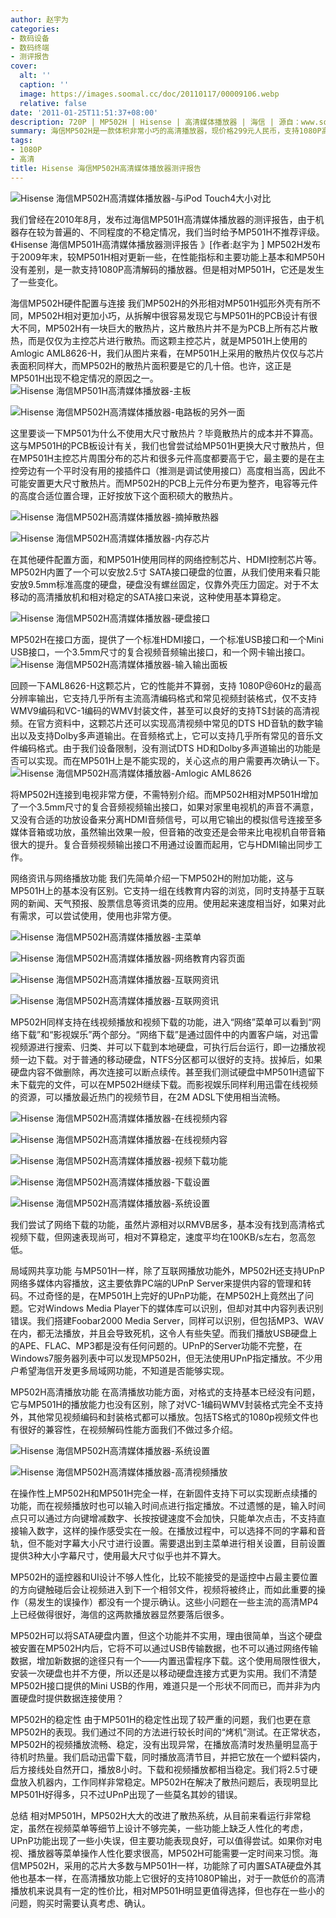 ```yaml
---
author: 赵宇为
categories:
- 数码设备
- 数码终端
- 测评报告
cover:
  alt: ''
  caption: ''
  image: https://images.soomal.cc/doc/20110117/00009106.webp
  relative: false
date: '2011-01-25T11:51:37+08:00'
description: 720P | MP502H | Hisense | 高清媒体播放器 | 海信 | 源自：www.soomal.com | 版权：原创 |  平均/总评分：09.46/123
summary: 海信MP502H是一款体积非常小巧的高清播放器，现价格299元人民币，支持1080P高清播放，具有网络功能，支持HDMI输出。预留内置安装2.5英寸硬盘的位置，支持MP3、APE、FLAC等常见。我们在8月测评中曾对MP501H不推荐评级，MP502H有哪些改进，稳定性又如何？
tags:
- 1080P
- 高清
title: Hisense 海信MP502H高清媒体播放器测评报告
---
```


![Hisense 海信MP502H高清媒体播放器-与iPod Touch4大小对比](https://images.soomal.cc/doc/20110117/00009107.webp)



我们曾经在2010年8月，发布过海信MP501H高清媒体播放器的测评报告，由于机器存在较为普遍的、不同程度的不稳定情况，我们当时给予MP501H不推荐评级。《Hisense 海信MP501H高清媒体播放器测评报告 》[作者:赵宇为 ]
 MP502H发布于2009年末，较MP501H相对更新一些，在性能指标和主要功能上基本和MP50H没有差别，是一款支持1080P高清解码的播放器。但是相对MP501H，它还是发生了一些变化。

海信MP502H硬件配置与连接
我们MP502H的外形相对MP501H弧形外壳有所不同，MP502H相对更加小巧，从拆解中很容易发现它与MP501H的PCB设计有很大不同，MP502H有一块巨大的散热片，这片散热片并不是为PCB上所有芯片散热，而是仅仅为主控芯片进行散热。而这颗主控芯片，就是MP501H上使用的Amlogic AML8626-H，我们从图片来看，在MP501H上采用的散热片仅仅与芯片表面积同样大，而MP502H的散热片面积要是它的几十倍。也许，这正是MP501H出现不稳定情况的原因之一。
![Hisense 海信MP501H高清媒体播放器-主板](https://images.soomal.cc/doc/20100806/00006614.webp)




![Hisense 海信MP502H高清媒体播放器-电路板的另外一面](https://images.soomal.cc/doc/20110117/00009111.webp)




这里要谈一下MP501为什么不使用大尺寸散热片？毕竟散热片的成本并不算高。这与MP501H的PCB板设计有关，我们也曾尝试给MP501H更换大尺寸散热片，但在MP501H主控芯片周围分布的芯片和很多元件高度都要高于它，最主要的是在主控旁边有一个平时没有用的接插件口（推测是调试使用接口）高度相当高，因此不可能安置更大尺寸散热片。而MP502H的PCB上元件分布更为整齐，电容等元件的高度合适位置合理，正好按放下这个面积硕大的散热片。

![Hisense 海信MP502H高清媒体播放器-摘掉散热器](https://images.soomal.cc/doc/20110117/00009113.webp)




![Hisense 海信MP502H高清媒体播放器-内存芯片](https://images.soomal.cc/doc/20110117/00009115.webp)




在其他硬件配置方面，和MP501H使用同样的网络控制芯片、HDMI控制芯片等。MP502H内置了一个可以安放2.5寸 SATA接口硬盘的位置，从我们使用来看只能安放9.5mm标准高度的硬盘，硬盘没有螺丝固定，仅靠外壳压力固定。对于不太移动的高清播放机和相对稳定的SATA接口来说，这种使用基本算稳定。

![Hisense 海信MP502H高清媒体播放器-硬盘接口](https://images.soomal.cc/doc/20110117/00009120.webp)




MP502H在接口方面，提供了一个标准HDMI接口，一个标准USB接口和一个Mini USB接口，一个3.5mm尺寸的复合视频音频输出接口，和一个网卡输出接口。
![Hisense 海信MP502H高清媒体播放器-输入输出面板](https://images.soomal.cc/doc/20110117/00009109.webp)




回顾一下AML8626-H这颗芯片，它的性能并不算弱，支持 1080P@60Hz的最高分辨率输出，它支持几乎所有主流高清编码格式和常见视频封装格式，仅不支持WMV9编码和VC-1编码的WMV封装文件，甚至可以良好的支持TS封装的高清视频。在官方资料中，这颗芯片还可以实现高清视频中常见的DTS HD音轨的数字输出以及支持Dolby多声道输出。在音频格式上，它可以支持几乎所有常见的音乐文件编码格式。由于我们设备限制，没有测试DTS HD和Dolby多声道输出的功能是否可以实现。而在MP501H上是不能实现的，关心这点的用户需要再次确认一下。
![Hisense 海信MP502H高清媒体播放器-Amlogic AML8626](https://images.soomal.cc/doc/20110117/00009114.webp)




将MP502H连接到电视非常方便，不需特别介绍。而MP502H相对MP501H增加了一个3.5mm尺寸的复合音频视频输出接口，如果对家里电视机的声音不满意，又没有合适的功放设备来分离HDMI音频信号，可以用它输出的模拟信号连接至多媒体音箱或功放，虽然输出效果一般，但音箱的改变还是会带来比电视机自带音箱很大的提升。复合音频视频输出接口不用通过设置而起用，它与HDMI输出同步工作。

网络资讯与网络播放功能
我们先简单介绍一下MP502H的附加功能，这与MP501H上的基本没有区别。它支持一组在线教育内容的浏览，同时支持基于互联网的新闻、天气预报、股票信息等资讯类的应用。使用起来速度相当好，如果对此有需求，可以尝试使用，使用也非常方便。

![Hisense 海信MP502H高清媒体播放器-主菜单](https://images.soomal.cc/doc/20110125/00009182.webp)




![Hisense 海信MP502H高清媒体播放器-网络教育内容页面](https://images.soomal.cc/doc/20110125/00009183.webp)




![Hisense 海信MP502H高清媒体播放器-互联网资讯](https://images.soomal.cc/doc/20110125/00009184.webp)




![Hisense 海信MP502H高清媒体播放器-互联网资讯](https://images.soomal.cc/doc/20110125/00009185.webp)




MP502H同样支持在线视频播放和视频下载的功能，进入“网络”菜单可以看到“网络下载”和“影视娱乐”两个部分。“网络下载”是通过固件中的内置客户端，对迅雷视频源进行搜索、归类、并可以下载到本地硬盘，可执行后台运行，即一边播放视频一边下载。对于普通的移动硬盘，NTFS分区都可以很好的支持。拔掉后，如果硬盘内容不做删除，再次连接可以断点续传。甚至我们测试硬盘中MP501H遗留下未下载完的文件，可以在MP502H继续下载。而影视娱乐同样利用迅雷在线视频的资源，可以播放最近热门的视频节目，在2M ADSL下使用相当流畅。

![Hisense 海信MP502H高清媒体播放器-在线视频内容](https://images.soomal.cc/doc/20110125/00009186.webp)




![Hisense 海信MP502H高清媒体播放器-在线视频内容](https://images.soomal.cc/doc/20110125/00009187.webp)




![Hisense 海信MP502H高清媒体播放器-视频下载功能](https://images.soomal.cc/doc/20110125/00009188.webp)




![Hisense 海信MP502H高清媒体播放器-下载设置](https://images.soomal.cc/doc/20110125/00009189.webp)




![Hisense 海信MP502H高清媒体播放器-系统设置](https://images.soomal.cc/doc/20110125/00009190.webp)




我们尝试了网络下载的功能，虽然片源相对以RMVB居多，基本没有找到高清格式视频下载，但网速表现尚可，相对不算稳定，速度平均在100KB/s左右，忽高忽低。


局域网共享功能
与MP501H一样，除了互联网播放功能外，MP502H还支持UPnP网络多媒体内容播放，这主要依靠PC端的UPnP Server来提供内容的管理和转码。不过奇怪的是，在MP501H上完好的UPnP功能，在MP502H上竟然出了问题。它对Windows Media Player下的媒体库可以识别，但却对其中内容列表识别错误。我们搭建Foobar2000 Media Server，同样可以识别，但包括MP3、WAV在内，都无法播放，并且会导致死机，这令人有些失望。而我们播放USB硬盘上的APE、FLAC、MP3都是没有任何问题的。UPnP的Server功能不完整，在Windows7服务器列表中可以发现MP502H，但无法使用UPnP指定播放。不少用户希望海信开发更多局域网功能，不知道是否能够实现。

MP502H高清播放功能
在高清播放功能方面，对格式的支持基本已经没有问题，它与MP501H的播放能力也没有区别，除了对VC-1编码WMV封装格式完全不支持外，其他常见视频编码和封装格式都可以播放。包括TS格式的1080p视频文件也有很好的兼容性，在视频解码性能方面我们不做过多介绍。

![Hisense 海信MP502H高清媒体播放器-系统设置](https://images.soomal.cc/doc/20110125/00009190.webp)




![Hisense 海信MP502H高清媒体播放器-高清视频播放](https://images.soomal.cc/doc/20110125/00009191.webp)




在操作性上MP502H和MP501H完全一样，在新固件支持下可以实现断点续播的功能，而在视频播放时也可以输入时间点进行指定播放。不过遗憾的是，输入时间点只可以通过方向键增减数字、长按按键速度不会加快，只能单次点击，不支持直接输入数字，这样的操作感受实在一般。在播放过程中，可以选择不同的字幕和音轨，但不能对字幕大小尺寸进行设置。需要退出到主菜单进行相关设置，目前设置提供3种大小字幕尺寸，使用最大尺寸似乎也并不算大。

MP502H的遥控器和UI设计不够人性化，比较不能接受的是遥控中占最主要位置的方向键触碰后会让视频进入到下一个相邻文件，视频将被终止，而如此重要的操作（易发生的误操作）都没有一个提示确认。这些小问题在一些主流的高清MP4上已经做得很好，海信的这两款播放器显然要落后很多。

MP502H可以将SATA硬盘内置，但这个功能并不实用，理由很简单，当这个硬盘被安置在MP502H内后，它将不可以通过USB传输数据，也不可以通过网络传输数据，增加新数据的途径只有一个――内置迅雷程序下载。这个使用局限性很大，安装一次硬盘也并不方便，所以还是以移动硬盘连接方式更为实用。我们不清楚MP502H接口提供的Mini USB的作用，难道只是一个形状不同而已，而并非为内置硬盘时提供数据连接使用？

MP502H的稳定性
由于MP501H的稳定性出现了较严重的问题，我们也更在意MP502H的表现。我们通过不同的方法进行较长时间的“烤机”测试。在正常状态，MP502H的视频播放流畅、稳定，没有出现异常，在播放高清时发热量明显高于待机时热量。我们启动迅雷下载，同时播放高清节目，并把它放在一个塑料袋内，后方接线处自然开口，播放8小时。下载和视频播放都相当稳定。我们将2.5寸硬盘放入机器内，工作同样非常稳定。MP502H在解决了散热问题后，表现明显比MP501H好得多，只不过UPnP出现了一些莫名其妙的错误。

总结
相对MP501H，MP502H大大的改进了散热系统，从目前来看运行非常稳定，虽然在视频菜单等细节上设计不够完美，一些功能上缺乏人性化的考虑，UPnP功能出现了一些小失误，但主要功能表现良好，可以值得尝试。如果你对电视、播放器等菜单操作人性化要求很高，MP502H可能需要一定时间来习惯。海信MP502H，采用的芯片大多数与MP501H一样，功能除了可内置SATA硬盘外其他也基本一样，在高清播放功能上它很好的支持1080P输出，对于一款低价的高清播放机来说具有一定的性价比，相对MP501H明显更值得选择，但也存在一些小的问题，购买时需要认真考虑、确认。